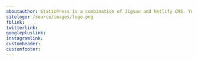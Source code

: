 ```yaml
---
aboutauthor: StaticPress is a combination of Jigsaw and Netlify CMS. You can make your own blog by just changing the content as per your need.
sitelogo: /source/images/logo.png
fblink:
twitterlink: 
googlepluslink: 
instagramlink: 
customheader:
customfooter: 
---
```

